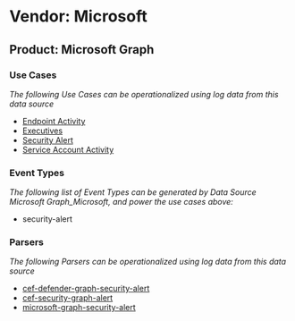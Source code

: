 Vendor: Microsoft
=================
Product: Microsoft Graph
------------------------

### Use Cases

_The following Use Cases can be operationalized using log data from this data source_

* [Endpoint Activity](../UseCases/usecase_endpoint_activity.md)
* [Executives](../UseCases/usecase_executives.md)
* [Security Alert](../UseCases/usecase_security_alert.md)
* [Service Account Activity](../UseCases/usecase_service_account_activity.md)


### Event Types

_The following list of Event Types can be generated by Data Source Microsoft Graph_Microsoft, and power the use cases above:_

- security-alert


### Parsers

_The following Parsers can be operationalized using log data from this data source_

* [cef-defender-graph-security-alert](../Parsers/parserContent_cef-defender-graph-security-alert.md)
* [cef-security-graph-alert](../Parsers/parserContent_cef-security-graph-alert.md)
* [microsoft-graph-security-alert](../Parsers/parserContent_microsoft-graph-security-alert.md)
